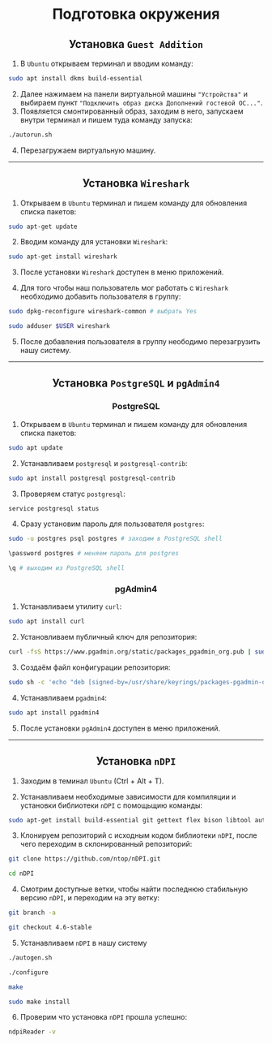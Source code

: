 <h1 align="center">Подготовка окружения</h1>

<h2 align="center">Установка <code>Guest Addition</code></h2>

1. В `Ubuntu` открываем терминал и вводим команду:
```bash
sudo apt install dkms build-essential
```
2. Далее нажимаем на панели виртуальной машины `"Устройства"` и выбираем пункт `"Подключить образ диска Дополнений гостевой ОС..."`.
3. Появляется смонтированный образ, заходим в него, запускаем внутри терминал и пишем туда команду запуска:
```bash
./autorun.sh
```

4. Перезагружаем виртуальную машину.

---

<h2 align="center">Установка <code>Wireshark</code></h2>

1. Открываем в `Ubuntu` терминал и пишем команду для обновления списка пакетов:
```bash
sudo apt-get update 
```
2. Вводим команду  для установки `Wireshark`:
```bash
sudo apt-get install wireshark
```
3. После установки `Wireshark` доступен в меню приложений. 

4. Для того чтобы наш пользователь мог работать с `Wireshark` необходимо добавить пользователя в группу:
```bash
sudo dpkg-reconfigure wireshark-common # выбрать Yes
```
```bash
sudo adduser $USER wireshark
```
5. После добавления пользователя в группу неободимо перезагрузить нашу систему.

---

<h2 align="center">Установка <code>PostgreSQL</code> и <code>pgAdmin4</code></h2>

<h3 align="center">PostgreSQL</h3>

1. Открываем в `Ubuntu` терминал и пишем команду для обновления списка пакетов:
```bash
sudo apt update
```
2. Устанавливаем `postgresql` и `postgresql-contrib`:
```bash
sudo apt install postgresql postgresql-contrib
```
3. Проверяем статус `postgresql`:
```bash
service postgresql status
```
4. Сразу установим пароль для пользователя `postgres`:
```bash
sudo -u postgres psql postgres # заходим в PostgreSQL shell
```
```bash
\password postgres # меняем пароль для postgres
```
```bash
\q # выходим из PostgreSQL shell
```



<h3 align="center">pgAdmin4</h3>

1. Устанавливаем утилиту `curl`:
```bash
sudo apt install curl
```
2. Установливаем публичный ключ для репозитория:
```bash
curl -fsS https://www.pgadmin.org/static/packages_pgadmin_org.pub | sudo gpg --dearmor -o /usr/share/keyrings/packages-pgadmin-org.gpg
```
3. Создаём файл конфигурации репозитория:
```bash
sudo sh -c 'echo "deb [signed-by=/usr/share/keyrings/packages-pgadmin-org.gpg] https://ftp.postgresql.org/pub/pgadmin/pgadmin4/apt/$(lsb_release -cs) pgadmin4 main" > /etc/apt/sources.list.d/pgadmin4.list && apt update'
```
4. Устанавливаем `pgadmin4`:
```bash
sudo apt install pgadmin4
```
5. После установки `pgAdmin4` доступен в меню приложений. 

---

<h2 align="center">Установка <code>nDPI</code></h2>

1. Заходим в теминал `Ubuntu` (Ctrl + Alt + T).

2. Устанавливаем необходимые зависимости для компиляции и установки библиотеки `nDPI` с помощьщию команды:
```bash
sudo apt-get install build-essential git gettext flex bison libtool autoconf automake pkg-config libpcap-dev libjson-c-dev libnuma-dev libpcre2-dev libmaxminddb-dev librrd-dev
```
3. Клонируем репозиторий с исходным кодом библиотеки `nDPI`, после чего переходим в склонированный репозиторий:
```bash
git clone https://github.com/ntop/nDPI.git
```
```bash
cd nDPI
```
4. Смотрим доступные ветки, чтобы найти последнюю стабильную версию `nDPI`, и переходим на эту ветку:
```bash
git branch -a
```
```bash
git checkout 4.6-stable
```
5. Устанавливаем `nDPI` в нашу систему
```bash
./autogen.sh
```
```bash
./configure
```
```bash
make
```
```bash
sudo make install
```
6. Проверим что установка `nDPI` прошла успешно:
```bash
ndpiReader -v
```

